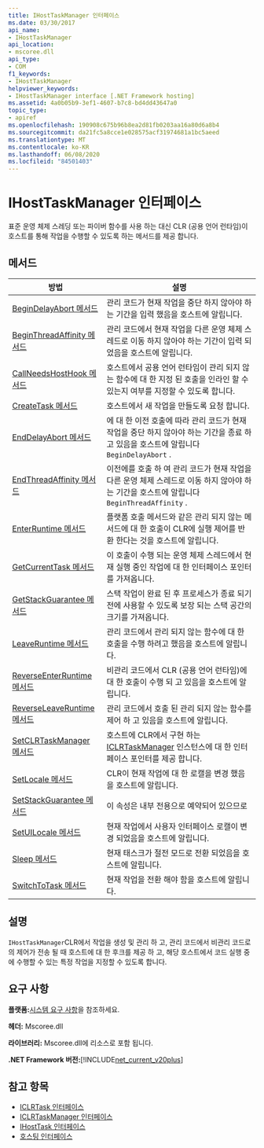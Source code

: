 ```yaml
---
title: IHostTaskManager 인터페이스
ms.date: 03/30/2017
api_name:
- IHostTaskManager
api_location:
- mscoree.dll
api_type:
- COM
f1_keywords:
- IHostTaskManager
helpviewer_keywords:
- IHostTaskManager interface [.NET Framework hosting]
ms.assetid: 4a0b05b9-3ef1-4607-b7c8-bd4dd43647a0
topic_type:
- apiref
ms.openlocfilehash: 190908c675b96b8ea2d81fb0203aa16a80d6a8b4
ms.sourcegitcommit: da21fc5a8cce1e028575acf31974681a1bc5aeed
ms.translationtype: MT
ms.contentlocale: ko-KR
ms.lasthandoff: 06/08/2020
ms.locfileid: "84501403"
---
```

# <a name="ihosttaskmanager-interface"></a>IHostTaskManager 인터페이스
표준 운영 체제 스레딩 또는 파이버 함수를 사용 하는 대신 CLR (공용 언어 런타임)이 호스트를 통해 작업을 수행할 수 있도록 하는 메서드를 제공 합니다.  
  
## <a name="methods"></a>메서드  
  
|방법|설명|  
|------------|-----------------|  
|[BeginDelayAbort 메서드](ihosttaskmanager-begindelayabort-method.md)|관리 코드가 현재 작업을 중단 하지 않아야 하는 기간을 입력 했음을 호스트에 알립니다.|  
|[BeginThreadAffinity 메서드](ihosttaskmanager-beginthreadaffinity-method.md)|관리 코드에서 현재 작업을 다른 운영 체제 스레드로 이동 하지 않아야 하는 기간이 입력 되었음을 호스트에 알립니다.|  
|[CallNeedsHostHook 메서드](ihosttaskmanager-callneedshosthook-method.md)|호스트에서 공용 언어 런타임이 관리 되지 않는 함수에 대 한 지정 된 호출을 인라인 할 수 있는지 여부를 지정할 수 있도록 합니다.|  
|[CreateTask 메서드](ihosttaskmanager-createtask-method.md)|호스트에서 새 작업을 만들도록 요청 합니다.|  
|[EndDelayAbort 메서드](ihosttaskmanager-enddelayabort-method.md)|에 대 한 이전 호출에 따라 관리 코드가 현재 작업을 중단 하지 않아야 하는 기간을 종료 하 고 있음을 호스트에 알립니다 `BeginDelayAbort` .|  
|[EndThreadAffinity 메서드](ihosttaskmanager-endthreadaffinity-method.md)|이전에를 호출 하 여 관리 코드가 현재 작업을 다른 운영 체제 스레드로 이동 하지 않아야 하는 기간을 호스트에 알립니다 `BeginThreadAffinity` .|  
|[EnterRuntime 메서드](ihosttaskmanager-enterruntime-method.md)|플랫폼 호출 메서드와 같은 관리 되지 않는 메서드에 대 한 호출이 CLR에 실행 제어를 반환 한다는 것을 호스트에 알립니다.|  
|[GetCurrentTask 메서드](ihosttaskmanager-getcurrenttask-method.md)|이 호출이 수행 되는 운영 체제 스레드에서 현재 실행 중인 작업에 대 한 인터페이스 포인터를 가져옵니다.|  
|[GetStackGuarantee 메서드](ihosttaskmanager-getstackguarantee-method.md)|스택 작업이 완료 된 후 프로세스가 종료 되기 전에 사용할 수 있도록 보장 되는 스택 공간의 크기를 가져옵니다.|  
|[LeaveRuntime 메서드](ihosttaskmanager-leaveruntime-method.md)|관리 코드에서 관리 되지 않는 함수에 대 한 호출을 수행 하려고 했음을 호스트에 알립니다.|  
|[ReverseEnterRuntime 메서드](ihosttaskmanager-reverseenterruntime-method.md)|비관리 코드에서 CLR (공용 언어 런타임)에 대 한 호출이 수행 되 고 있음을 호스트에 알립니다.|  
|[ReverseLeaveRuntime 메서드](ihosttaskmanager-reverseleaveruntime-method.md)|관리 코드에서 호출 된 관리 되지 않는 함수를 제어 하 고 있음을 호스트에 알립니다.|  
|[SetCLRTaskManager 메서드](ihosttaskmanager-setclrtaskmanager-method.md)|호스트에 CLR에서 구현 하는 [ICLRTaskManager](iclrtaskmanager-interface.md) 인스턴스에 대 한 인터페이스 포인터를 제공 합니다.|  
|[SetLocale 메서드](ihosttaskmanager-setlocale-method.md)|CLR이 현재 작업에 대 한 로캘을 변경 했음을 호스트에 알립니다.|  
|[SetStackGuarantee 메서드](ihosttaskmanager-setstackguarantee-method.md)|이 속성은 내부 전용으로 예약되어 있으므로|  
|[SetUILocale 메서드](ihosttaskmanager-setuilocale-method.md)|현재 작업에서 사용자 인터페이스 로캘이 변경 되었음을 호스트에 알립니다.|  
|[Sleep 메서드](ihosttaskmanager-sleep-method.md)|현재 태스크가 절전 모드로 전환 되었음을 호스트에 알립니다.|  
|[SwitchToTask 메서드](ihosttaskmanager-switchtotask-method.md)|현재 작업을 전환 해야 함을 호스트에 알립니다.|  
  
## <a name="remarks"></a>설명  
 `IHostTaskManager`CLR에서 작업을 생성 및 관리 하 고, 관리 코드에서 비관리 코드로의 제어가 전송 될 때 호스트에 대 한 후크를 제공 하 고, 해당 호스트에서 코드 실행 중에 수행할 수 있는 특정 작업을 지정할 수 있도록 합니다.  
  
## <a name="requirements"></a>요구 사항  
 **플랫폼:**[시스템 요구 사항](../../get-started/system-requirements.md)을 참조하세요.  
  
 **헤더:** Mscoree.dll  
  
 **라이브러리:** Mscoree.dll에 리소스로 포함 됩니다.  
  
 **.NET Framework 버전:**[!INCLUDE[net_current_v20plus](../../../../includes/net-current-v20plus-md.md)]  
  
## <a name="see-also"></a>참고 항목

- [ICLRTask 인터페이스](iclrtask-interface.md)
- [ICLRTaskManager 인터페이스](iclrtaskmanager-interface.md)
- [IHostTask 인터페이스](ihosttask-interface.md)
- [호스팅 인터페이스](hosting-interfaces.md)
